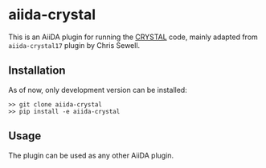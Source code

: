 # aiida-crystal

This is an AiiDA plugin for running the [CRYSTAL](http://www.crystal.unito.it/) code, mainly 
adapted from `aiida-crystal17` plugin by Chris Sewell.   

## Installation

As of now, only development version can be installed: 
```shell
>> git clone aiida-crystal
>> pip install -e aiida-crystal
```

## Usage

The plugin can be used as any other AiiDA plugin.
